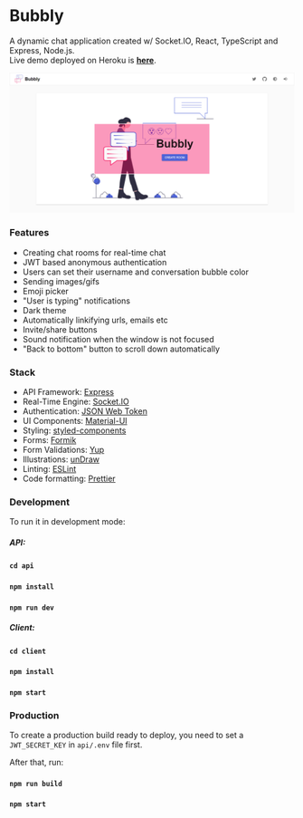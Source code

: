 # Bubbly
A dynamic chat application created w/ Socket.IO, React, TypeScript and Express, Node.js.  
Live demo deployed on Heroku is **[here](https://bubbly-chat.herokuapp.com/)**.
<p align="center">
  <img src="/assets/home-page.png" alt="Bubbly Logo"/>
</p>

### Features
* Creating chat rooms for real-time chat
* JWT based anonymous authentication
* Users can set their username and conversation bubble color
* Sending images/gifs
* Emoji picker
* "User is typing" notifications
* Dark theme
* Automatically linkifying urls, emails etc
* Invite/share buttons
* Sound notification when the window is not focused
* "Back to bottom" button to scroll down automatically

### Stack
* API Framework: [Express](https://expressjs.com/)
* Real-Time Engine: [Socket.IO](https://socket.io/)
* Authentication: [JSON Web Token](https://jwt.io/)
* UI Components: [Material-UI](https://material-ui.com/)
* Styling: [styled-components](https://styled-components.com/)
* Forms: [Formik](https://jaredpalmer.com/formik)
* Form Validations: [Yup](https://github.com/jquense/yup)
* Illustrations: [unDraw](https://undraw.co/)
* Linting: [ESLint](https://eslint.org/)
* Code formatting: [Prettier](https://prettier.io/)

### Development

To run it in development mode:
##### API:
#### `cd api`
#### `npm install`
#### `npm run dev`
##### Client:
#### `cd client`
#### `npm install`
#### `npm start` 

### Production

To create a production build ready to deploy, you need to set a `JWT_SECRET_KEY` in `api/.env` file first.  

After that, run:
#### `npm run build`
#### `npm start`

